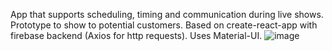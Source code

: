 App that supports scheduling, timing and communication during live shows. Prototype to show to potential customers.
Based on create-react-app with firebase backend (Axios for http requests). Uses Material-UI.
![image](https://user-images.githubusercontent.com/50482180/75694272-87c02880-5ca8-11ea-8e9c-e8e2f0f66372.png)

